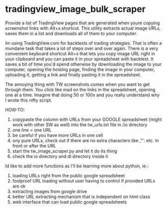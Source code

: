 # tradingview_image_bulk_scraper
Provide a list of TradingView pages that are generated when youre copying screenshot links with Alt+s shortcut. This utility extracts actual image URLs, saves them in a list and downloads all of them to your computer.

Im using TradingView.com for backtests of trading strategies. That is often a mundane task that takes a lot of steps over and over again. There is a very convenient keyboard shortcut Alt+s that lets you copy image URL right in your clipboard and you can paste it in your spreadsheet with backtest. It saves a bit of time you'd spend otherwise by downloading the image to your computer, opening the hosting page, finding the image in your computer, uploading it, getting a link and finally pasting it in the spreadsheet.

The annoying thing with TW screenshots comes when you want to get through them. You click like mad on the links in the spreadsheet, opening one at a time. Imagine that doing 50 or 100x and you really understand why I wrote this nifty script.

HOW-TO:

1. copypaste the column with URLs from your GOOGLE spreadsheet (might work with other SW as well) into the tw_urls.txt file in /io directory
2. one line = one URL
3. be careful if you have more URLs in one cell
4. ony pure URLs, check out if there are no extra characters like ,"': etc. in front or after the URL
5. start the tw_image_scraper.py and let it do its thing
6. check the io directory and dl directory inside it


Id like to add more functions as I'll be learning more about python, ie.:

1. loading URLs right from the public google spreadsheet
2. foolproof URL loading without user having to control if provided URLs are ok
3. extracting images from google drive
4. better URL extracting mechanism that is independent on html class
5. web interface that can load public google spreadsheets

